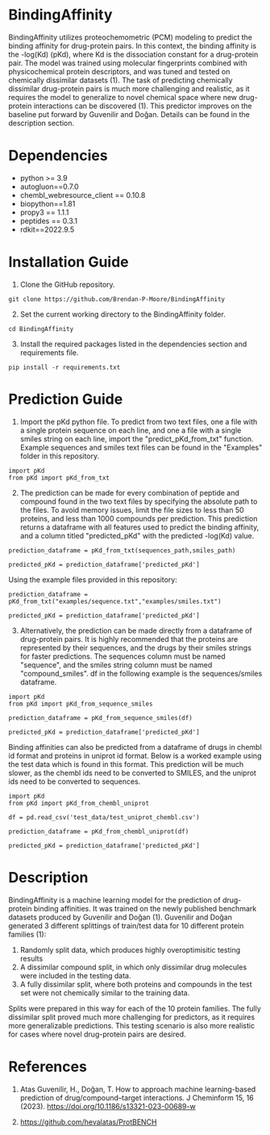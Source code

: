 # BindingAffinity
BindingAffinity utilizes proteochemometric (PCM) modeling to predict the binding affinity for drug-protein pairs. In this context, the binding affinity is the -log(Kd) (pKd), where Kd is the dissociation constant for a drug-protein pair. The model was trained using molecular fingerprints combined with physicochemical protein descriptors, and was tuned and tested on chemically dissimilar datasets (1). The task of predicting chemically dissimilar drug-protein pairs is much more challenging and realistic, as it requires the model to generalize to novel chemical space where new drug-protein interactions can be discovered (1). This predictor improves on the baseline put forward by Guvenilir and Doğan. Details can be found in the description section.


# Dependencies
* python >= 3.9
* autogluon==0.7.0
* chembl_webresource_client == 0.10.8
* biopython==1.81
* propy3 == 1.1.1
* peptides == 0.3.1
* rdkit==2022.9.5

# Installation Guide

1. Clone the GitHub repository.

```
git clone https://github.com/Brendan-P-Moore/BindingAffinity

```
2. Set the current working directory to the BindingAffinity folder.

```
cd BindingAffinity

```
3. Install the required packages listed in the dependencies section and requirements file.

```
pip install -r requirements.txt

```

# Prediction Guide

1. Import the pKd python file. To predict from two text files, one a file with a single protein sequence on each line, and one a file with a single smiles string on each line, import the "predict_pKd_from_txt" function. Example sequences and smiles text files can be found in the "Examples" folder in this repository.

```
import pKd
from pKd import pKd_from_txt

```

2. The prediction can be made for every combination of peptide and compound found in the two text files by specifying the absolute path to the files. To avoid memory issues, limit the file sizes to less than 50 proteins, and less than 1000 compounds per prediction. This prediction returns a dataframe with all features used to predict the binding affinity, and a column titled "predicted_pKd" with the predicted -log(Kd) value.

```
prediction_dataframe = pKd_from_txt(sequences_path,smiles_path)

predicted_pKd = prediction_dataframe['predicted_pKd']

```

Using the example files provided in this repository:

```
prediction_dataframe = pKd_from_txt("examples/sequence.txt","examples/smiles.txt")

predicted_pKd = prediction_dataframe['predicted_pKd']

```

3. Alternatively, the prediction can be made directly from a dataframe of drug-protein pairs. It is highly recommended that the proteins are represented by their sequences, and the drugs by their smiles strings for faster predictions. The sequences column must be named "sequence", and the smiles string column must be named "compound_smiles". df in the following example is the sequences/smiles dataframe.

```
import pKd
from pKd import pKd_from_sequence_smiles

prediction_dataframe = pKd_from_sequence_smiles(df)

predicted_pKd = prediction_dataframe['predicted_pKd']

```

Binding affinities can also be predicted from a dataframe of drugs in chembl id format and proteins in uniprot id format. Below is a worked example using the test data which is found in this format. This prediction will be much slower, as the chembl ids need to be converted to SMILES, and the uniprot ids need to be converted to sequences.

```
import pKd
from pKd import pKd_from_chembl_uniprot

df = pd.read_csv('test_data/test_uniprot_chembl.csv')

prediction_dataframe = pKd_from_chembl_uniprot(df)

predicted_pKd = prediction_dataframe['predicted_pKd']

```

# Description

BindingAffinity is a machine learning model for the prediction of drug-protein binding affinities. It was trained on the newly published benchmark datasets produced by Guvenilir and Doğan (1). Guvenilir and Doğan generated 3 different splittings of train/test data for 10 different protein families (1):

1. Randomly split data, which produces highly overoptimisitic testing results
2. A dissimilar compound split, in which only dissimilar drug molecules were included in the testing data.
3. A fully dissimilar split, where both proteins and compounds in the test set were not chemically similar to the training data.

Splits were prepared in this way for each of the 10 protein families. The fully dissimilar split proved much more challenging for predictors, as it requires more generalizable predictions. This testing scenario is also more realistic for cases where novel drug-protein pairs are desired. 


# References

1) Atas Guvenilir, H., Doğan, T. How to approach machine learning-based prediction of drug/compound–target interactions. J Cheminform 15, 16 (2023). https://doi.org/10.1186/s13321-023-00689-w

2) https://github.com/hevalatas/ProtBENCH
